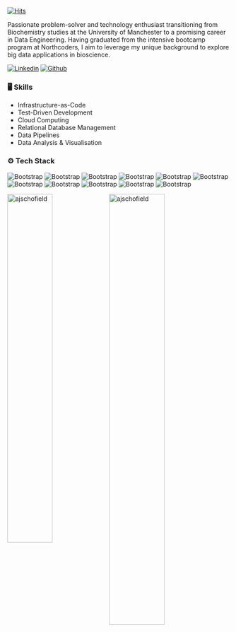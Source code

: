 [![Hits](https://hits.seeyoufarm.com/api/count/incr/badge.svg?url=https%3A%2F%2Fgithub.com%2Fajschofield%2Fajschofield&count_bg=%2379C83D&title_bg=%23555555&icon=&icon_color=%23E7E7E7&title=Profile+Views&edge_flat=false)](https://hits.seeyoufarm.com)

Passionate problem-solver and technology enthusiast transitioning from Biochemistry studies at the University of Manchester to a promising career in Data Engineering. Having graduated from the intensive bootcamp program at Northcoders, I aim to leverage my unique background to explore big data applications in bioscience.

[![Linkedin](https://img.shields.io/badge/-LinkedIn-blue?style=flat&logo=Linkedin&logoColor=white)](https://www.linkedin.com/in/aj-schofield/) [![Github](https://img.shields.io/github/followers/ajschofield?label=Follow&style=social)](https://github.com/ajschofield)

### 🖥 Skills

- Infrastructure-as-Code
- Test-Driven Development
- Cloud Computing
- Relational Database Management
- Data Pipelines
- Data Analysis & Visualisation
### ⚙️ Tech Stack

![Bootstrap](https://img.shields.io/badge/-Terraform-05122A?style=flat-square&logo=Terraform&color=353535) ![Bootstrap](https://img.shields.io/badge/-Python-05122A?style=flat-square&logo=Python&color=353535) ![Bootstrap](https://img.shields.io/badge/-Rust-05122A?style=flat-square&logo=Rust&color=353535) ![Bootstrap](https://img.shields.io/badge/-JavaScript-05122A?style=flat-square&logo=JavaScript&color=353535) ![Bootstrap](https://img.shields.io/badge/-Pandas-05122A?style=flat-square&logo=Pandas&color=353535) ![Bootstrap](https://img.shields.io/badge/-Numpy-05122A?style=flat-square&logo=Numpy&color=353535) ![Bootstrap](https://img.shields.io/badge/-Matplotlib-05122A?style=flat-square&logo=Matplotlib&color=353535) ![Bootstrap](https://img.shields.io/badge/-SQLAlchemy-05122A?style=flat-square&logo=SQLAlchemy&color=353535) ![Bootstrap](https://img.shields.io/badge/-PostgreSQL-05122A?style=flat-square&logo=PostgreSQL&color=353535) ![Bootstrap](https://img.shields.io/badge/-Docker-05122A?style=flat-square&logo=Docker&color=353535) ![Bootstrap](https://img.shields.io/badge/-PyTorch-05122A?style=flat-square&logo=PyTorch&color=353535)

<div>
  <img width="45%" align="left" src="https://github-readme-stats.vercel.app/api/top-langs?username=ajschofield&show_icons=true&locale=en&layout=compact" alt="ajschofield" />
  <img width="50%"  src="https://github-readme-streak-stats.herokuapp.com/?user=ajschofield&" alt="ajschofield" />
</div>
